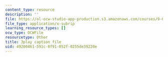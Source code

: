 ```yaml
---
content_type: resource
description: ''
file: https://ol-ocw-studio-app-production.s3.amazonaws.com/courses/9-04-sensory-systems-fall-2013/49200461591c0f91052f0255de39220e_n-NpJQgSLrk.srt
file_type: application/x-subrip
learning_resource_types: []
ocw_type: OCWFile
resourcetype: Other
title: 3play caption file
uid: 49200461-591c-0f91-052f-0255de39220e
---
```

